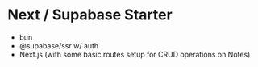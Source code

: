 # Next / Supabase Starter

- bun
- @supabase/ssr w/ auth
- Next.js (with some basic routes setup for CRUD operations on Notes)

